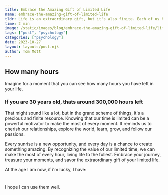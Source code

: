 ```yaml
---
title: Embrace the Amazing Gift of Limited Life
name: embrace-the-amazing-gift-of-limited-life
tldr: Life is an extraordinary gift, but it's also finite. Each of us has a limited number of hours to experience the world, create memories, and pursue our dreams. It's easy to lose sight of this fact in the hustle and bustle of daily life, but it's a truth that we should embrace and celebrate.
time: 2 min
image: /static/images/blog/embrace-the-amazing-gift-of-limited-life/life.webp
tags: ["post", "psychology"]
categories: ["psychology"]
date: 2023-10-27
layout: layouts/post.njk
author: Tom Mott
---
```


## How many hours

Imagine for a moment that you can see how many hours you have left in your life.

### If you are 30 years old, thats around 300,000 hours left

That might sound like a lot, but in the grand scheme of things, it's a precious and finite resource. Knowing that our time is limited can be a powerful motivator to make the most of every moment. It reminds us to cherish our relationships, explore the world, learn, grow, and follow our passions.

Every sunrise is a new opportunity, and every day is a chance to create something amazing. By recognizing the value of our limited time, we can make the most of every hour, living life to the fullest. Embrace your journey, treasure your moments, and savor the extraordinary gift of your limited life.

At the age I am now, if i'm lucky, I have:

<h1 id="life"></h1>

I hope I can use them well.

<script>
	// Date future
    var date_future = new Date("01/15/2058");

	// Update the count down every 1 second
	var x = setInterval(function() {
		// Get today's date and time
		var date_now = new Date();

		// get total seconds between the times
		var delta = Math.abs(date_future - date_now) / 1000;

		// calculate (and subtract) whole hours
		var hours = Math.floor(delta / 3600);
		delta -= hours * 3600;

		// calculate (and subtract) whole minutes
		var minutes = Math.floor(delta / 60) % 60;
		delta -= minutes * 60;

		// what's left is seconds
		var seconds = Math.round(delta % 60);

		//To display the final no. of days (result)
		console.log(`${hours}h ${minutes}m ${seconds}s`);

		// Display the result in the element with id="demo"
		document.getElementById("life").innerHTML = hours + "h "
		+ minutes + "m " + seconds + "s ";

		// If the count down is finished, write some text
		if (distance < 0) {
			clearInterval(x);
			document.getElementById("life").innerHTML = "EXPIRED";
		}
	}, 1000);
</script>
